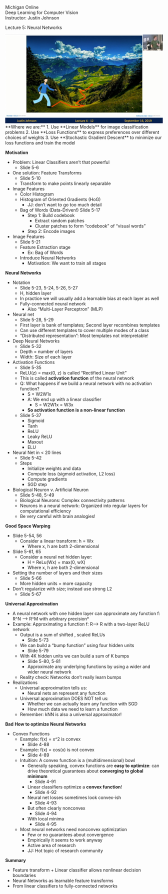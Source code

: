 Michigan Online  
Deep Learning for Computer Vision  
Instructor: Justin Johnson  

Lecture 5: Neural Networks

<img src='static/4-12.png' width='600'> 
**Where we are:**
1. Use **Linear Models** for image classification problems
2. Use **Loss Functions** to express preferences over different choices of weights
3. Use **Stochastic Gradient Descent** to minimize our loss functions and train the model

**Motivation**
- Problem: Linear Classifiers aren’t that powerful
    - Slide 5-6
- One solution: Feature Transforms
    - Slide 5-10
    - Transform to make points linearly separable
- Image Features
    - Color Histogram
    - Histogram of Oriented Gradients (HoG)
        - JJ: don’t want to go too much detail
    - Bag of Words (Data-Driven!) Slide 5-17
        - Step 1: Build codebook
            - Extract random patches
            - Cluster patches to form “codebook” of “visual words”
        - Step 2: Encode images
- Image Features
    - Slide 5-21
    - Feature Extraction stage
        - Ex: Bag of Words
    - Introduce Neural Networks
        - Motivation: We want to train all stages

**Neural Networks**
- Notation
    - Slide 5-23, 5-24, 5-26, 5-27
    - H, hidden layer
    - In practice we will usually add a learnable bias at each layer as well
    - Fully-connected neural network
        - Also “Multi-Layer Perceptron” (MLP)
- Neural net
    - Slide 5-28, 5-29
    - First layer is bank of templates; Second layer recombines templates
    - Can use different templates to cover multiple modes of a class
    - “Distributed representation”: Most templates not interpretable!
- Deep Neural Networks
    - Slide 5-32
    - Depth = number of layers
    - Width: Size of each layer
- Activation Functions
    - Slide 5-35
    - ReLU(z) = max(0, z) is called “Rectified Linear Unit”
    - This is called **activation function** of the neural network
    - Q: What happens if we build a neural network with no activation function?
        - S = W2W1x
        - A: We end up with a linear classifier
            - S = W2W1x = W3x
        - **So activation function is a non-linear function**
    - Slide 5-37
        - Sigmoid
        - Tanh
        - ReLU
        - Leaky ReLU
        - Maxout
        - ELU
- Neural Net in < 20 lines
    - Slide 5-42
    - Steps
        - Initialize weights and data
        - Compute loss (sigmoid activation, L2 loss)
        - Compute gradients
        - SGD step
- Biological Neuron v. Artificial Neuron
    - Slide 5-48, 5-49
    - Biological Neurons: Complex connectivity patterns
    - Neurons in a neural network: Organized into regular layers for computational efficiency
    - Be very careful with brain analogies!

**Good**
**Space Warping**
- Slide 5-54, 56
    - Consider a linear transform: h = Wx
        - Where x, h are both 2-dimensional
- Slide 5-61, 65
    - Consider a neural net hidden layer:
        - H = ReLu(Wx) = max(0, wX)
        - Where x, h are both 2-dimensional
- Setting the number of layers and their sizes
    - Slide 5-66
    - More hidden units = more capacity
- Don’t regularize with size; instead use strong L2
    - Slide 5-67

**Universal Approximation**
- A neural network with one hidden layer can approximate any function f: R^N —> R^M with arbitrary precision*
- Example: Approximating a function f: R—> R with a two-layer ReLU network
    - Output is a sum of shifted , scaled ReLUs 
        - Slide 5-73
    - We can build a “bump function” using four hidden units
        - Slide 5-79
    - With 4K hidden units we can build a sum of K bumps
        - Slide 5-80, 5-81
        - Approximate any underlying functions by using a wider and wider neural network
    - Reality check: Networks don’t really learn bumps
- Realizations
    - Universal approximation tells us:
        - Neural nets an represent any function
    - Universal approximation DOES NOT tell us:
        - Whether we can actually learn any function with SGD
        - How much data we need to learn a function
    - Remember: kNN is also a universal approximator!

**Bad**
**How to optimize Neural Networks**
- Convex Functions
    - Example: f(x) = x^2 is convex
        - Slide 4-88
    - Example: f(x) = cos(x) is not convex
        - Slide 4-89
    - Intuition: A convex function is a (multidimensional) bowl
        - Generally speaking, convex functions are **easy to optimize**: can drive theoretical guarantees about **converging to global minimum**
            - Slide 4-91
        - Linear classifiers optimize a **convex function**! 
            - Slide 4-92
        - Neural net losses sometimes look convex-ish
            - Slide 4-93
        - But often clearly nonconvex
            - Slide 4-94
        - With local minima
            - Slide 4-95
    - Most neural networks need nonconvex optimization
        - Few or no guarantees about convergence
        - Empirically it seems to work anyway
        - Active area of research
        - JJ: Hot topic of research community

**Summary**
- Feature transform + Linear classifier allows nonlinear decision boundaries
- Neural Networks as learnable feature transforms
- From linear classifiers to fully-connected networks
